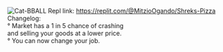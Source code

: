 
![Cat-BBALL](https://user-images.githubusercontent.com/85592369/157559401-0195f12e-45dd-4523-8c54-0f7a36ecdd40.jpg)
Repl link: https://replit.com/@MitzioOgando/Shreks-Pizza                                
Changelog:                                                                                      
° Market has a 1 in 5 chance of crashing                                                                    
and selling your goods at a lower price.                                       
° You can now change your job.                                                 


